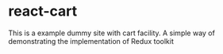 # react-cart
This is a example dummy site with cart facility. A simple way of demonstrating the implementation of Redux toolkit

